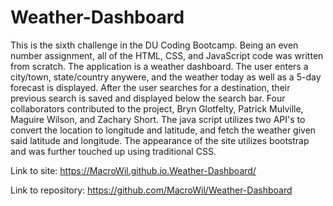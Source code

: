 # Weather-Dashboard

This is the sixth challenge in the DU Coding Bootcamp. Being an even number assignment, all of the HTML, CSS, and JavaScript code was written from scratch. The application is a weather dashboard. The user enters a city/town, state/country anywere, and the weather today as well as a 5-day forecast is displayed. After the user searches for a destination, their previous search is saved and displayed below the search bar. Four collaborators contributed to the project, Bryn Glotfelty, Patrick Mulville, Maguire Wilson, and Zachary Short. The java script utilizes two API's to convert the location to longitude and latitude, and fetch the weather given said latitude and longitude. The appearance of the site utilizes bootstrap and was further touched up using traditional CSS.

Link to site: https://MacroWil.github.io.Weather-Dashboard/

Link to repository: https://github.com/MacroWil/Weather-Dashboard
